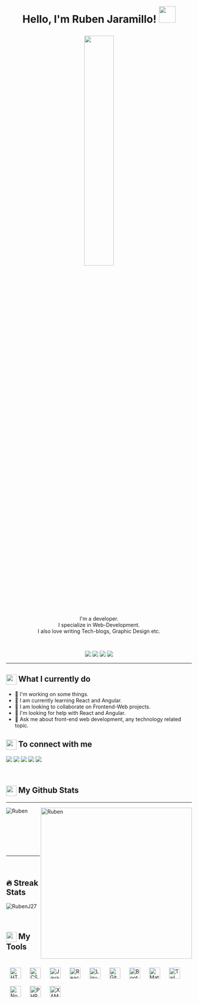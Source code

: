 <h1><p align="center">Hello, I'm Ruben Jaramillo! <a href="https://rahulmahesh.me/"><img src="https://media.giphy.com/media/hvRJCLFzcasrR4ia7z/giphy.gif" width="45px" height="45px"></a></p></h1>

<p align="center">
<img src="https://user-images.githubusercontent.com/22797857/90096358-dba16400-dd54-11ea-8e44-e181ada72661.gif" width="40%"/>
</p>
 <!-Imagen en caso de cambio<img alt="Coding" width="25%" src="https://i.pinimg.com/originals/75/8f/1c/758f1cd8cede9c3e4711306fc030f4ce.gif">
 <!- Nuevo para cuando suba estadisticas <img src="https://github-readme-stats.vercel.app/api/top-langs?username=kanak22&show_icons=true&locale=en&layout=compact" alt="kanak22">

<p align="center">I'm a developer.<br/>I specialize in Web-Development.<br> I also love writing Tech-blogs, Graphic Design etc.<br></p><br/>


 <p align="center">
<img src="https://img.shields.io/badge/Age-24-blue" />
  <img src="https://img.shields.io/badge/Focus-React-blue" />
  <img src="https://img.shields.io/badge/Lives-Colombia-yellow" />
  <img src="https://img.shields.io/badge/Languages-English%20%26%20Spanish-brightgreen" />
</p>
<hr>

<summary><h2><img src="https://media.giphy.com/media/UcK7JalnjCz0k/giphy.gif" align="center"
                width="28" /> What I currently do</h2></summary>
                
- 🔭 I'm working on some things.
- 🌱 I am currently learning React and Angular.
- 👯 I am looking to collaborate on Frontend-Web projects.
- 🤔 I'm looking for help with React and Angular.
- 💬 Ask me about front-end web development, any technology related topic.


<summary><h2><img src="https://emojis.slackmojis.com/emojis/images/1579216111/7550/pikachu_wave.gif?1579216111" align="center"
                width="28" /> To connect with me</h2></summary>
                
<p align = "center">

[<img src ="https://img.shields.io/badge/portfolio-%23.svg?&style=for-the-badge&logo=&logoColor=white%22">](https://github.com/RubenJ27/Portafolio-profesional)
[<img src="https://img.shields.io/badge/twitter-%231DA1F2.svg?&style=for-the-badge&logo=twitter&logoColor=white" />](https://twitter.com/RubenJ98) 
[<img src="https://img.shields.io/badge/linkedin-%230077B5.svg?&style=for-the-badge&logo=linkedin&logoColor=white" />](https://www.linkedin.com/in/ruben-dario-jaramillo-cervantes-a193a8192/)
[<img src = "https://img.shields.io/badge/instagram-%23E4405F.svg?&style=for-the-badge&logo=instagram&logoColor=white">](https://www.instagram.com/rubenjcervantes/?hl=es)
[<img src="https://img.shields.io/badge/facebook-%231877F2.svg?&style=for-the-badge&logo=facebook&logoColor=white" />](https://web.facebook.com/Rubenjaramillo2798) 
</p>

<br>

<summary><h2><img src="https://emojis.slackmojis.com/emojis/images/1471045852/841/hero.gif?1471045852" align="center"
                width="28" /> My Github Stats</h2> </summary>
                
<hr>

<p><img align="left" src="https://github-readme-stats.vercel.app/api/top-langs/?username=RubenJ27&show_icons=true&locale=en&layout=compact" alt="Ruben" /></p>
<p>&nbsp;<img align="right" src="https://github-readme-stats.vercel.app/api?username=RubenJ27&show_icons=true&locale=en&theme=chartreuse" alt="Ruben" width="410" /></p>
<br><br><br><br><br>

<hr>

<br>

<summary><h2>🔥 Streak Stats</h2> </summary>
                
<p align="left"><img src="https://github-readme-streak-stats.herokuapp.com/?user=RubenJ27&theme=algolia" alt="RubenJ27"  /></p>

<br>



<summary><h2><img src="https://emojis.slackmojis.com/emojis/images/1471045839/793/computerrage.gif?1471045839" align="center"
                width="28" /> My Tools</h2></summary>









<br>
<div align="left">  
<img style="margin: 10px" src="https://profilinator.rishav.dev/skills-assets/html5-original-wordmark.svg" alt="HTML5" height="30" />
<img style="margin: 10px" src="https://profilinator.rishav.dev/skills-assets/css3-original-wordmark.svg" alt="CSS3" height="30" />
<img style="margin: 10px" src="https://profilinator.rishav.dev/skills-assets/javascript-original.svg" alt="JavaScript" height="30" />  
<img style="margin: 10px" src="https://profilinator.rishav.dev/skills-assets/react-original-wordmark.svg" alt="React" height="30" />    
<img style="margin: 10px" src="https://profilinator.rishav.dev/skills-assets/linux-original.svg" alt="Linux" height="30" />  
<img style="margin: 10px" src="https://profilinator.rishav.dev/skills-assets/git-scm-icon.svg" alt="Git" height="30" /> 
<img style="margin: 10px" src="https://profilinator.rishav.dev/skills-assets/bootstrap-plain.svg" alt="Bootstrap" height="30" />
<img style="margin: 10px" src="https://mui.com/static/logo.png" alt="Material-UI" height="30" /> 
<img style="margin: 10px" src="https://upload.wikimedia.org/wikipedia/commons/thumb/d/d5/Tailwind_CSS_Logo.svg/2048px-Tailwind_CSS_Logo.svg.png" alt="Tailwind" height="30" /> 
<img style="margin: 10px" src="https://profilinator.rishav.dev/skills-assets/nodejs-original-wordmark.svg" alt="Node.js" height="30" />  
<img style="margin: 10px" src="https://profilinator.rishav.dev/skills-assets/php-original.svg" alt="PHP" height="30" /> 
<img style="margin: 10px" src="https://profilinator.rishav.dev/skills-assets/xampp.png" alt="XAMPP" height="30" />  
 </div>
